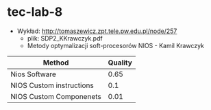 # tec-lab-8

* Wykład: http://tomaszewicz.zpt.tele.pw.edu.pl/node/257
  * plik: SDP2_KKrawczyk.pdf
  * Metody optymalizacji soft-procesorów NIOS - Kamil Krawczyk

Method | Quality
--- | ---
Nios Software | 0.65
NIOS Custom instructions | 0.1
NIOS Custom Componenets | 0.01
